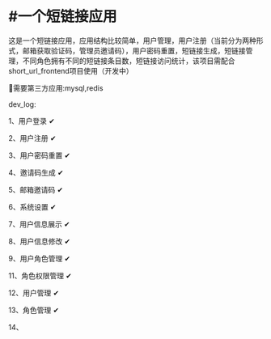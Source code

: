 # #一个短链接应用

这是一个短链接应用，应用结构比较简单，用户管理，用户注册（当前分为两种形式，邮箱获取验证码，管理员邀请码），用户密码重置，短链接生成，短链接管理，不同角色拥有不同的短链接条目数，短链接访问统计，该项目需配合short_url_frontend项目使用（开发中）

🚩需要第三方应用:mysql,redis

dev_log:

1、用户登录              ✔

2、用户注册              ✔

3、用户密码重置       ✔

4、邀请码生成           ✔

5、邮箱邀请码           ✔

6、系统设置               ✔

7、用户信息展示        ✔

8、用户信息修改        ✔

9、用户角色管理        ✔

11、角色权限管理       ✔

12、用户管理            ✔

13、角色管理            ✔

14、